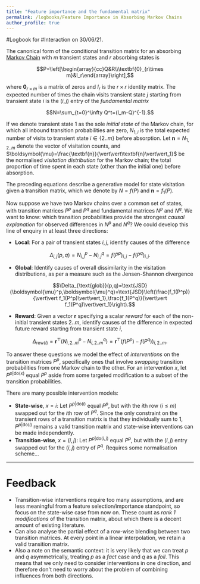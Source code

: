 ```yaml
---
title: "Feature importance and the fundamental matrix"
permalink: /logbooks/Feature Importance in Absorbing Markov Chains
author_profile: true
---
```


#Logbook for #Interaction on 30/06/21.

The canonical form of the conditional transition matrix for an absorbing [Markov Chain](Markov%20Chain.md) with $m$ transient states and $r$ absorbing states is 

$$P=\left[\begin{array}{cc}Q&R\\\textbf{0}_{r\times m}&I_r\end{array}\right],$$

where $\textbf{0}_{r\times m}$ is a matrix of zeros and $I_r$ is the $r\times r$ identity matrix. The expected number of times the chain visits transient state $j$ starting from transient state $i$ is the $(i,j)$ entry of the *fundamental matrix*

$$N=\sum_{t=0}^\infty Q^t=(I_m-Q)^{-1}.$$

If we denote transient state $1$ as the sole *initial state* of the Markov chain, for which all inbound transition probabilities are zero, $N_{1,i}$ is the total expected number of visits to transient state $i\in\{2..m\}$ before absorption. Let $\textbf{n}=N_{1,2..m}$ denote the vector of visitation counts, and $\boldsymbol{\mu}=\frac{\textbf{n}}{\vert\vert\textbf{n}\vert\vert_1}$ be the normalised *visitation distribution* for the Markov chain; the total proportion of time spent in each state (other than the initial one) before absorption. 

The preceding equations describe a generative model for state visitation given a transition matrix, which we denote by $N=f(P)$ and $\textbf{n}=f_1(P)$.

Now suppose we have two Markov chains over a common set of states, with transition matrices $P^p$ and $P^q$ and fundamental matrices $N^p$ and $N^q$. We want to know: which transition probabilities provide the strongest *causal explanation* for observed differences in $N^p$ and $N^q$? We could develop this line of enquiry in at least three directions:
- **Local**: For a pair of transient states $i,j$, identify causes of the difference 

$$\Delta_{i,j}(p,q)=N_{i,j}^p-N_{i,j}^q= f(P^p)_{i,j}-f(P^q)_{i,j}.$$

- **Global**: Identify causes of overall dissimilarity in the visitation distributions, as per a measure such as the Jensen-Shannon divergence  

$$\Delta_{\text{glob}}(p,q)=\text{JSD}(\boldsymbol{\mu}^p,\boldsymbol{\mu}^q)=\text{JSD}\left(\frac{f_1(P^p)}{\vert\vert f_1(P^p)\vert\vert_1},\frac{f_1(P^q)}{\vert\vert f_1(P^q)\vert\vert_1}\right).$$

- **Reward**: Given a vector $\textbf{r}$ specifying a scalar *reward* for each of the non-initial transient states $2..m$, identify causes of the difference in expected future reward starting from transient state $i$,

$$\Delta_{\text{rew}(i)}=\textbf{r}^\top(N_{i,2..m}^p-N_{i,2..m}^q)=\textbf{r}^\top(f(P^p)-f(P^q))_{i,2..m}.$$

To answer these questions we model the effect of *interventions* on the transition matrices $P^p$, specifically ones that involve *swapping* transition probabilities from one Markov chain to the other. For an intervention $x$, let $P^{p\vert\text{do}(x)}$ equal $P^p$ aside from some targeted modification to a subset of the transition probabilities. 

There are many possible intervention models:

- **State-wise**, $x=i$: Let $P^{p\vert\text{do}(i)}$ equal $P^p$, but with the $i$th row ($i\leq m$) swapped out for the $i$th row of $P^q$. Since the only constraint on the transient rows of a transition matrix is that they individually sum to $1$, $P^{p\vert\text{do}(i)}$ remains a valid transition matrix and state-wise interventions can be made independently. 
- **Transition-wise**, $x=(i,j)$:  Let $P^{p\vert\text{do}(i,j)}$ equal $P^p$, but with the $(i,j)$ entry swapped out for the $(i,j)$ entry of $P^q$. Requires some normalisation scheme...

---

# Feedback
- Transition-wise interventions require too many assumptions, and are less meaningful from a feature selection/importance standpoint, so focus on the state-wise case from now on. These count as *rank 1 modifications* of the transition matrix, about which there is a decent amount of existing literature.
- Can also analyse the partial effect of a row-wise blending between two transition matrices. At every point in a linear interpolation, we retain a valid transition matrix.
- Also a note on the semantic context: it is very likely that we can treat $p$ and $q$ asymmetrically, treating $p$ as a *fact* case and $q$ as a *foil*. This means that we only need to consider interventions in one direction, and therefore don't need to worry about the problem of combining influences from both directions.